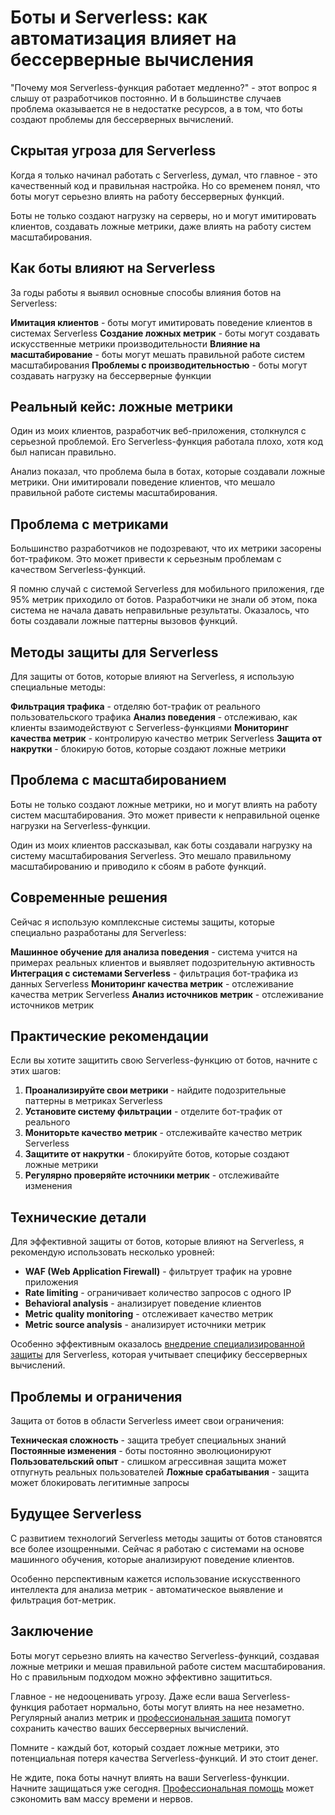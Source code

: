 ﻿# Боты и Serverless: как автоматизация влияет на бессерверные вычисления

"Почему моя Serverless-функция работает медленно?" - этот вопрос я слышу от разработчиков постоянно. И в большинстве случаев проблема оказывается не в недостатке ресурсов, а в том, что боты создают проблемы для бессерверных вычислений.

## Скрытая угроза для Serverless

Когда я только начинал работать с Serverless, думал, что главное - это качественный код и правильная настройка. Но со временем понял, что боты могут серьезно влиять на работу бессерверных функций.

Боты не только создают нагрузку на серверы, но и могут имитировать клиентов, создавать ложные метрики, даже влиять на работу систем масштабирования.

## Как боты влияют на Serverless

За годы работы я выявил основные способы влияния ботов на Serverless:

**Имитация клиентов** - боты могут имитировать поведение клиентов в системах Serverless
**Создание ложных метрик** - боты могут создавать искусственные метрики производительности
**Влияние на масштабирование** - боты могут мешать правильной работе систем масштабирования
**Проблемы с производительностью** - боты могут создавать нагрузку на бессерверные функции

## Реальный кейс: ложные метрики

Один из моих клиентов, разработчик веб-приложения, столкнулся с серьезной проблемой. Его Serverless-функция работала плохо, хотя код был написан правильно.

Анализ показал, что проблема была в ботах, которые создавали ложные метрики. Они имитировали поведение клиентов, что мешало правильной работе системы масштабирования.

## Проблема с метриками

Большинство разработчиков не подозревают, что их метрики засорены бот-трафиком. Это может привести к серьезным проблемам с качеством Serverless-функций.

Я помню случай с системой Serverless для мобильного приложения, где 95% метрик приходило от ботов. Разработчики не знали об этом, пока система не начала давать неправильные результаты. Оказалось, что боты создавали ложные паттерны вызовов функций.

## Методы защиты для Serverless

Для защиты от ботов, которые влияют на Serverless, я использую специальные методы:

**Фильтрация трафика** - отделяю бот-трафик от реального пользовательского трафика
**Анализ поведения** - отслеживаю, как клиенты взаимодействуют с Serverless-функциями
**Мониторинг качества метрик** - контролирую качество метрик Serverless
**Защита от накрутки** - блокирую ботов, которые создают ложные метрики

## Проблема с масштабированием

Боты не только создают ложные метрики, но и могут влиять на работу систем масштабирования. Это может привести к неправильной оценке нагрузки на Serverless-функции.

Один из моих клиентов рассказывал, как боты создавали нагрузку на систему масштабирования Serverless. Это мешало правильному масштабированию и приводило к сбоям в работе функций.

## Современные решения

Сейчас я использую комплексные системы защиты, которые специально разработаны для Serverless:

**Машинное обучение для анализа поведения** - система учится на примерах реальных клиентов и выявляет подозрительную активность
**Интеграция с системами Serverless** - фильтрация бот-трафика из данных Serverless
**Мониторинг качества метрик** - отслеживание качества метрик Serverless
**Анализ источников метрик** - отслеживание источников метрик

## Практические рекомендации

Если вы хотите защитить свою Serverless-функцию от ботов, начните с этих шагов:

1. **Проанализируйте свои метрики** - найдите подозрительные паттерны в метриках Serverless
2. **Установите систему фильтрации** - отделите бот-трафик от реального
3. **Мониторьте качество метрик** - отслеживайте качество метрик Serverless
4. **Защитите от накрутки** - блокируйте ботов, которые создают ложные метрики
5. **Регулярно проверяйте источники метрик** - отслеживайте изменения

## Технические детали

Для эффективной защиты от ботов, которые влияют на Serverless, я рекомендую использовать несколько уровней:

- **WAF (Web Application Firewall)** - фильтрует трафик на уровне приложения
- **Rate limiting** - ограничивает количество запросов с одного IP
- **Behavioral analysis** - анализирует поведение клиентов
- **Metric quality monitoring** - отслеживает качество метрик
- **Metric source analysis** - анализирует источники метрик

Особенно эффективным оказалось [внедрение специализированной защиты](https://progaem.com/ustanovka-antibota-usluga-po-zashhite-ot-botov-vashih-sajtov-na-razlichnyh-cms-sistemah.html) для Serverless, которая учитывает специфику бессерверных вычислений.

## Проблемы и ограничения

Защита от ботов в области Serverless имеет свои ограничения:

**Техническая сложность** - защита требует специальных знаний
**Постоянные изменения** - боты постоянно эволюционируют
**Пользовательский опыт** - слишком агрессивная защита может отпугнуть реальных пользователей
**Ложные срабатывания** - защита может блокировать легитимные запросы

## Будущее Serverless

С развитием технологий Serverless методы защиты от ботов становятся все более изощренными. Сейчас я работаю с системами на основе машинного обучения, которые анализируют поведение клиентов.

Особенно перспективным кажется использование искусственного интеллекта для анализа метрик - автоматическое выявление и фильтрация бот-метрик.

## Заключение

Боты могут серьезно влиять на качество Serverless-функций, создавая ложные метрики и мешая правильной работе систем масштабирования. Но с правильным подходом можно эффективно защититься.

Главное - не недооценивать угрозу. Даже если ваша Serverless-функция работает нормально, боты могут влиять на нее незаметно. Регулярный анализ метрик и [профессиональная защита](https://progaem.com/ustanovka-antibota-usluga-po-zashhite-ot-botov-vashih-sajtov-na-razlichnyh-cms-sistemah.html) помогут сохранить качество ваших бессерверных вычислений.

Помните - каждый бот, который создает ложные метрики, это потенциальная потеря качества Serverless-функций. И это стоит денег.

Не ждите, пока боты начнут влиять на ваши Serverless-функции. Начните защищаться уже сегодня. [Профессиональная помощь](https://progaem.com/ustanovka-antibota-usluga-po-zashhite-ot-botov-vashih-sajtov-na-razlichnyh-cms-sistemah.html) может сэкономить вам массу времени и нервов.
